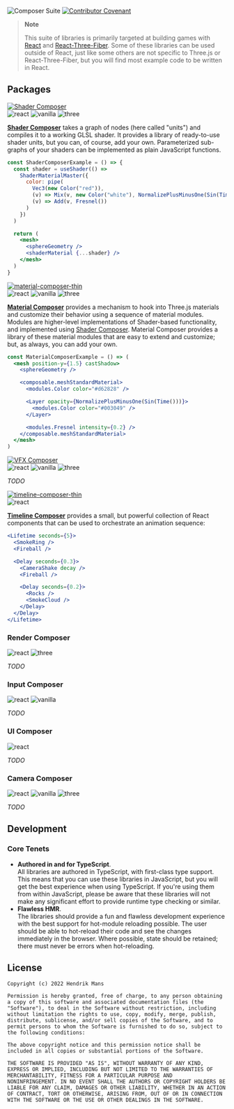 ![Composer Suite](https://user-images.githubusercontent.com/1061/189347136-c81b7807-dbbc-4d8f-a890-b9d6639165b0.jpg)
[![Contributor Covenant](https://img.shields.io/badge/Contributor%20Covenant-2.1-4baaaa.svg?style=for-the-badge)](CODE_OF_CONDUCT.md)

> **Note**
>
> This suite of libraries is primarily targeted at building games with [React](https://reactjs.org/) and [React-Three-Fiber]. Some of these libraries can be used outside of React, just like some others are not specific to Three.js or React-Three-Fiber, but you will find most example code to be written in React.

## Packages

[![Shader Composer](https://user-images.githubusercontent.com/1061/187867434-1e8bc952-8fed-4e17-afc6-fca97951ba1a.jpg)](https://github.com/hmans/composer-suite/tree/main/packages/shader-composer)  
![react] ![vanilla] ![three]

**[Shader Composer]** takes a graph of nodes (here called "units") and compiles it to a working GLSL shader. It provides a library of ready-to-use shader units, but you can, of course, add your own. Parameterized sub-graphs of your shaders can be implemented as plain JavaScript functions.

```jsx
const ShaderComposerExample = () => {
  const shader = useShader(() =>
    ShaderMaterialMaster({
      color: pipe(
        Vec3(new Color("red")),
        (v) => Mix(v, new Color("white"), NormalizePlusMinusOne(Sin(Time()))),
        (v) => Add(v, Fresnel())
      )
    })
  )

  return (
    <mesh>
      <sphereGeometry />
      <shaderMaterial {...shader} />
    </mesh>
  )
}
```

[![material-composer-thin](https://user-images.githubusercontent.com/1061/187885049-cdbbd4c6-b974-4214-a0de-916d9ee412bb.jpg)](https://github.com/hmans/composer-suite/tree/main/packages/material-composer)  
![react] ![vanilla] ![three]

**[Material Composer]** provides a mechanism to hook into Three.js materials and customize their behavior using a sequence of material modules. Modules are higher-level implementations of Shader-based functionality, and implemented using [Shader Composer]. Material Composer provides a library of these material modules that are easy to extend and customize; but, as always, you can add your own.

```jsx
const MaterialComposerExample = () => (
  <mesh position-y={1.5} castShadow>
    <sphereGeometry />

    <composable.meshStandardMaterial>
      <modules.Color color="#d62828" />

      <Layer opacity={NormalizePlusMinusOne(Sin(Time()))}>
        <modules.Color color="#003049" />
      </Layer>

      <modules.Fresnel intensity={0.2} />
    </composable.meshStandardMaterial>
  </mesh>
)
```

[![VFX Composer](https://user-images.githubusercontent.com/1061/187867928-5cac4fa9-908c-4c78-93de-2a9ac3998dbd.jpg)](https://github.com/hmans/composer-suite/tree/main/packages/vfx-composer)  
![react] ![vanilla] ![three]

_TODO_

[![timeline-composer-thin](https://user-images.githubusercontent.com/1061/187868484-5cd3ebd6-7961-4fd3-aef0-eca22f79417a.jpg)](https://github.com/hmans/composer-suite/tree/main/packages/timeline-composer)  
![react]

**[Timeline Composer]** provides a small, but powerful collection of React components that can be used to orchestrate an animation sequence:

```jsx
<Lifetime seconds={5}>
  <SmokeRing />
  <Fireball />

  <Delay seconds={0.3}>
    <CameraShake decay />
    <Fireball />

    <Delay seconds={0.2}>
      <Rocks />
      <SmokeCloud />
    </Delay>
  </Delay>
</Lifetime>
```

### Render Composer

![react] ![three]

_TODO_

### Input Composer

![react] ![vanilla]

_TODO_

### UI Composer

![react]

_TODO_

### Camera Composer

![react] ![vanilla] ![three]

_TODO_

## Development

### Core Tenets

- **Authored in and for TypeScript**.  
  All libraries are authored in TypeScript, with first-class type support. This means that you can use these libraries in JavaScript, but you will get the best experience when using TypeScript. If you're using them from within JavaScript, please be aware that these libraries will not make any significant effort to provide runtime type checking or similar.
- **Flawless HMR**.  
  The libraries should provide a fun and flawless development experience with the best support for hot-module reloading possible. The user should be able to hot-reload their code and see the changes immediately in the browser. Where possible, state should be retained; there must never be errors when hot-reloading.

## License

```
Copyright (c) 2022 Hendrik Mans

Permission is hereby granted, free of charge, to any person obtaining
a copy of this software and associated documentation files (the
"Software"), to deal in the Software without restriction, including
without limitation the rights to use, copy, modify, merge, publish,
distribute, sublicense, and/or sell copies of the Software, and to
permit persons to whom the Software is furnished to do so, subject to
the following conditions:

The above copyright notice and this permission notice shall be
included in all copies or substantial portions of the Software.

THE SOFTWARE IS PROVIDED "AS IS", WITHOUT WARRANTY OF ANY KIND,
EXPRESS OR IMPLIED, INCLUDING BUT NOT LIMITED TO THE WARRANTIES OF
MERCHANTABILITY, FITNESS FOR A PARTICULAR PURPOSE AND
NONINFRINGEMENT. IN NO EVENT SHALL THE AUTHORS OR COPYRIGHT HOLDERS BE
LIABLE FOR ANY CLAIM, DAMAGES OR OTHER LIABILITY, WHETHER IN AN ACTION
OF CONTRACT, TORT OR OTHERWISE, ARISING FROM, OUT OF OR IN CONNECTION
WITH THE SOFTWARE OR THE USE OR OTHER DEALINGS IN THE SOFTWARE.
```

[react-three-fiber]: https://github.com/pmndrs/react-three-fiber
[shader composer]: https://github.com/hmans/composer-suite/tree/main/packages/shader-composer
[timeline composer]: https://github.com/hmans/composer-suite/tree/main/packages/timeline-composer
[vfx composer]: https://github.com/hmans/composer-suite/tree/main/packages/vfx-composer
[material composer]: https://github.com/hmans/composer-suite/tree/main/packages/material-composer
[react]: https://img.shields.io/badge/-react-blue?style=for-the-badge
[vanilla]: https://img.shields.io/badge/-vanilla-yellow?style=for-the-badge
[three]: https://img.shields.io/badge/-three-brightgreen?style=for-the-badge

